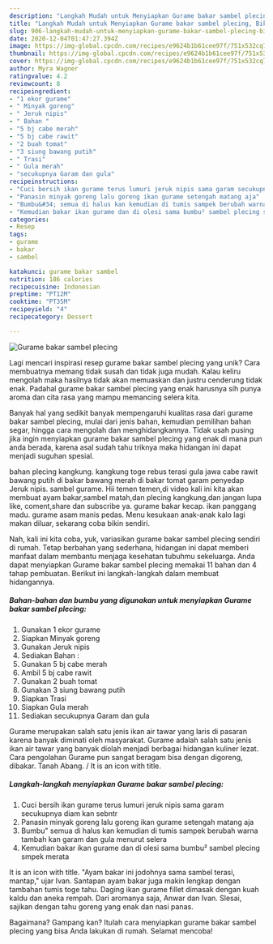```yaml
---
description: "Langkah Mudah untuk Menyiapkan Gurame bakar sambel plecing, Bikin Ngiler"
title: "Langkah Mudah untuk Menyiapkan Gurame bakar sambel plecing, Bikin Ngiler"
slug: 906-langkah-mudah-untuk-menyiapkan-gurame-bakar-sambel-plecing-bikin-ngiler
date: 2020-12-04T01:47:27.394Z
image: https://img-global.cpcdn.com/recipes/e9624b1b61cee97f/751x532cq70/gurame-bakar-sambel-plecing-foto-resep-utama.jpg
thumbnail: https://img-global.cpcdn.com/recipes/e9624b1b61cee97f/751x532cq70/gurame-bakar-sambel-plecing-foto-resep-utama.jpg
cover: https://img-global.cpcdn.com/recipes/e9624b1b61cee97f/751x532cq70/gurame-bakar-sambel-plecing-foto-resep-utama.jpg
author: Myra Wagner
ratingvalue: 4.2
reviewcount: 8
recipeingredient:
- "1 ekor gurame"
- " Minyak goreng"
- " Jeruk nipis"
- " Bahan "
- "5 bj cabe merah"
- "5 bj cabe rawit"
- "2 buah tomat"
- "3 siung bawang putih"
- " Trasi"
- " Gula merah"
- "secukupnya Garam dan gula"
recipeinstructions:
- "Cuci bersih ikan gurame terus lumuri jeruk nipis sama garam secukupnya diam kan sebntr"
- "Panasin minyak goreng lalu goreng ikan gurame setengah matang aja"
- "Bumbu&#34; semua di halus kan kemudian di tumis sampek berubah warna tambah kan garam dan gula menurut selera"
- "Kemudian bakar ikan gurame dan di olesi sama bumbu² sambel plecing smpek merata"
categories:
- Resep
tags:
- gurame
- bakar
- sambel

katakunci: gurame bakar sambel 
nutrition: 186 calories
recipecuisine: Indonesian
preptime: "PT12M"
cooktime: "PT35M"
recipeyield: "4"
recipecategory: Dessert

---
```



![Gurame bakar sambel plecing](https://img-global.cpcdn.com/recipes/e9624b1b61cee97f/751x532cq70/gurame-bakar-sambel-plecing-foto-resep-utama.jpg)

Lagi mencari inspirasi resep gurame bakar sambel plecing yang unik? Cara membuatnya memang tidak susah dan tidak juga mudah. Kalau keliru mengolah maka hasilnya tidak akan memuaskan dan justru cenderung tidak enak. Padahal gurame bakar sambel plecing yang enak harusnya sih punya aroma dan cita rasa yang mampu memancing selera kita.

Banyak hal yang sedikit banyak mempengaruhi kualitas rasa dari gurame bakar sambel plecing, mulai dari jenis bahan, kemudian pemilihan bahan segar, hingga cara mengolah dan menghidangkannya. Tidak usah pusing jika ingin menyiapkan gurame bakar sambel plecing yang enak di mana pun anda berada, karena asal sudah tahu triknya maka hidangan ini dapat menjadi suguhan spesial.

bahan plecing kangkung. kangkung toge rebus terasi gula jawa cabe rawit bawang putih di bakar bawang merah di bakar tomat garam penyedap Jeruk nipis. sambel gurame. Hii temen temen,di video kali ini kita akan membuat ayam bakar,sambel matah,dan plecing kangkung,dan jangan lupa like, coment,share dan subscribe ya. gurame bakar kecap. ikan panggang madu. gurame asam manis pedas. Menu kesukaan anak-anak kalo lagi makan diluar, sekarang coba bikin sendiri.


Nah, kali ini kita coba, yuk, variasikan gurame bakar sambel plecing sendiri di rumah. Tetap berbahan yang sederhana, hidangan ini dapat memberi manfaat dalam membantu menjaga kesehatan tubuhmu sekeluarga. Anda dapat menyiapkan Gurame bakar sambel plecing memakai 11 bahan dan 4 tahap pembuatan. Berikut ini langkah-langkah dalam membuat hidangannya.

<!--inarticleads1-->

##### Bahan-bahan dan bumbu yang digunakan untuk menyiapkan Gurame bakar sambel plecing:

1. Gunakan 1 ekor gurame
1. Siapkan  Minyak goreng
1. Gunakan  Jeruk nipis
1. Sediakan  Bahan :
1. Gunakan 5 bj cabe merah
1. Ambil 5 bj cabe rawit
1. Gunakan 2 buah tomat
1. Gunakan 3 siung bawang putih
1. Siapkan  Trasi
1. Siapkan  Gula merah
1. Sediakan secukupnya Garam dan gula


Gurame merupakan salah satu jenis ikan air tawar yang laris di pasaran karena banyak diminati oleh masyarakat. Gurame adalah salah satu jenis ikan air tawar yang banyak diolah menjadi berbagai hidangan kuliner lezat. Cara pengolahan Gurame pun sangat beragam bisa dengan digoreng, dibakar. Tanah Abang. / It is an icon with title. 

<!--inarticleads2-->

##### Langkah-langkah menyiapkan Gurame bakar sambel plecing:

1. Cuci bersih ikan gurame terus lumuri jeruk nipis sama garam secukupnya diam kan sebntr
1. Panasin minyak goreng lalu goreng ikan gurame setengah matang aja
1. Bumbu&#34; semua di halus kan kemudian di tumis sampek berubah warna tambah kan garam dan gula menurut selera
1. Kemudian bakar ikan gurame dan di olesi sama bumbu² sambel plecing smpek merata


It is an icon with title. &#34;Ayam bakar ini jodohnya sama sambel terasi, mantap,&#34; ujar Ivan. Santapan ayam bakar juga makin lengkap dengan tambahan tumis toge tahu. Daging ikan gurame fillet dimasak dengan kuah kaldu dan aneka rempah. Dari aromanya saja, Anwar dan Ivan. Slesai, sajikan dengan tahu goreng yang enak dan nasi panas. 

Bagaimana? Gampang kan? Itulah cara menyiapkan gurame bakar sambel plecing yang bisa Anda lakukan di rumah. Selamat mencoba!
